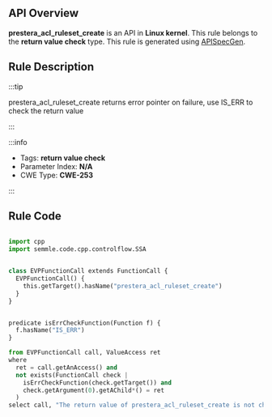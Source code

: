 ---
---


## API Overview
**prestera_acl_ruleset_create** is an API in **Linux kernel**. This rule belongs to the **return value check** type. This rule is generated using [APISpecGen](../../tools/APISpecGen).
## Rule Description

:::tip

prestera_acl_ruleset_create returns error pointer on failure, use IS_ERR to check the return value

:::

:::info

- Tags: **return value check**
- Parameter Index: **N/A**
- CWE Type: **CWE-253**

:::

## Rule Code
```python

import cpp
import semmle.code.cpp.controlflow.SSA


class EVPFunctionCall extends FunctionCall {
  EVPFunctionCall() {
    this.getTarget().hasName("prestera_acl_ruleset_create")
  }
}


predicate isErrCheckFunction(Function f) {
  f.hasName("IS_ERR") 
}

from EVPFunctionCall call, ValueAccess ret
where
  ret = call.getAnAccess() and
  not exists(FunctionCall check |
    isErrCheckFunction(check.getTarget()) and
    check.getArgument(0).getAChild*() = ret
  )
select call, "The return value of prestera_acl_ruleset_create is not checked with IS_ERR."
    
```
